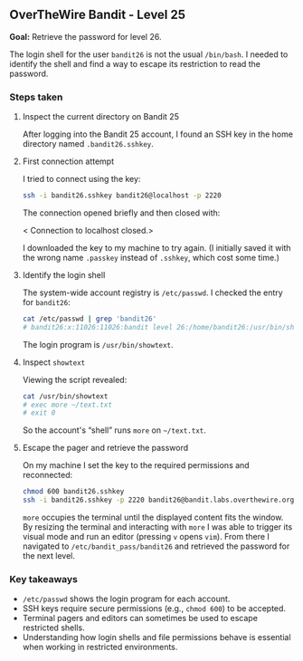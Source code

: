 ## OverTheWire Bandit - Level 25

**Goal:** Retrieve the password for level 26.

The login shell for the user `bandit26` is not the usual `/bin/bash`. I needed to identify the shell and find a way to escape its restriction to read the password.

### Steps taken

1. Inspect the current directory on Bandit 25

	After logging into the Bandit 25 account, I found an SSH key in the home directory named `.bandit26.sshkey`.

2. First connection attempt

	I tried to connect using the key:

	```bash
	ssh -i bandit26.sshkey bandit26@localhost -p 2220
	```

	The connection opened briefly and then closed with:

	< Connection to localhost closed.>

	I downloaded the key to my machine to try again. (I initially saved it with the wrong name `.passkey` instead of `.sshkey`, which cost some time.)

3. Identify the login shell

	The system-wide account registry is `/etc/passwd`. I checked the entry for `bandit26`:

	```bash
	cat /etc/passwd | grep 'bandit26'
	# bandit26:x:11026:11026:bandit level 26:/home/bandit26:/usr/bin/showtext
	```

	The login program is `/usr/bin/showtext`.

4. Inspect `showtext`

	Viewing the script revealed:

	```bash
	cat /usr/bin/showtext
	# exec more ~/text.txt
	# exit 0
	```

	So the account's “shell” runs `more` on `~/text.txt`.

5. Escape the pager and retrieve the password

	On my machine I set the key to the required permissions and reconnected:

	```bash
	chmod 600 bandit26.sshkey
	ssh -i bandit26.sshkey -p 2220 bandit26@bandit.labs.overthewire.org
	```

	`more` occupies the terminal until the displayed content fits the window. By resizing the terminal and interacting with `more` I was able to trigger its visual mode and run an editor (pressing `v` opens `vim`). From there I navigated to `/etc/bandit_pass/bandit26` and retrieved the password for the next level.

### Key takeaways

- `/etc/passwd` shows the login program for each account.
- SSH keys require secure permissions (e.g., `chmod 600`) to be accepted.
- Terminal pagers and editors can sometimes be used to escape restricted shells.
- Understanding how login shells and file permissions behave is essential when working in restricted environments.

